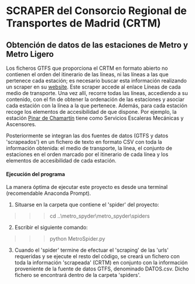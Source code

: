 # SCRAPER del Consorcio Regional de Transportes de Madrid (CRTM)
## Obtención de datos de las estaciones de Metro y Metro Ligero

Los ficheros GTFS que proporciona el CRTM en formato abierto no contienen el orden del itinerario de las líneas, ni las líneas a las que pertenece cada estación; es necesario buscar esta información realizando un scraper en su [website](http://www.crtm.es/tu-transporte-publico.aspx). Este scraper accede al enlace Líneas de cada medio de transporte. Una vez allí, recorre todas las líneas, accediendo a su contenido, con el fin de obtener la ordenación de las estaciones y asociar cada estación con la línea a la que pertenece. Además, para cada estación recoge los elementos de accesibilidad de que dispone. Por ejemplo, la estación [Pinar de Chamartín](https://www.crtm.es/tu-transporte-publico/metro/estaciones/4_263.aspx) tiene como Servicios Escaleras Mecánicas y Ascensores.

Posteriormente se integran las dos fuentes de datos (GTFS y datos 'scrapeados') en un fichero de texto en formato CSV con toda la información obtenida: el medio de transporte, la línea, el conjunto de estaciones en el orden marcado por el itinerario de cada línea y los elementos de accesibilidad de cada estación.

#### Ejecución del programa
La manera óptima de ejecutar este proyecto es desde una terminal (recomendable Anaconda Prompt). 

1. Situarse en la carpeta que contiene el 'spider' del proyecto: 

>>> cd ..\metro_spyder\metro_spyder\spiders

2. Escribir el siguiente comando: 

>>> python MetroSpider.py

3. Cuando el 'spider' termine de efectuar el 'scraping'
de las 'urls' requeridas y se ejecute el resto del código,
se creará un fichero con toda la información 'scrapeada' 
(CRTM) en conjunto con la información proveniente de la
fuente de datos GTFS, denominado DATOS.csv. Dicho fichero
se encontrará dentro de la carpeta 'spiders'.
